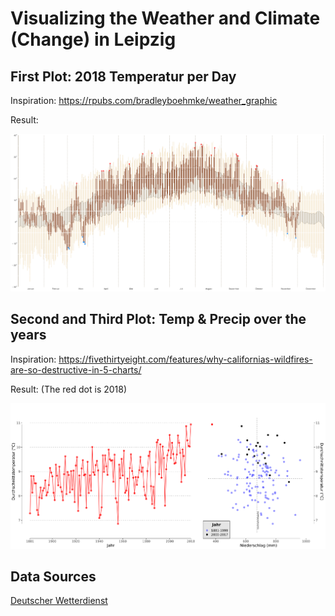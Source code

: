 # Visualizing the Weather and Climate (Change) in Leipzig

## First Plot: 2018 Temperatur per Day

Inspiration: https://rpubs.com/bradleyboehmke/weather_graphic

Result: 

![](plots/daily_20181205201640.png)

## Second and Third Plot: Temp & Precip over the years 

Inspiration: https://fivethirtyeight.com/features/why-californias-wildfires-are-so-destructive-in-5-charts/

Result: (The red dot is 2018)

![](plots/20181205201126.png)

## Data Sources

[Deutscher Wetterdienst](ftp://ftp-cdc.dwd.de/pub/CDC/)

